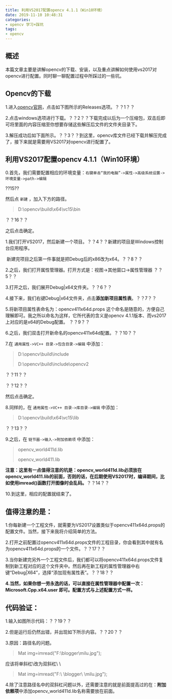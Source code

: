 ```yaml
---
title: 利用VS2017配置opencv 4.1.1（Win10环境）
date: 2019-11-10 10:48:31
categories:
- opencv 学习+踩坑
tags:
- opencv
---
```




## 概述

​	本篇文章主要是讲解opencv的下载、安装，以及重点讲解如何使用vs2017对opencv进行配置。同时聊一聊配置过程中所踩过的一些坑。



## Opencv的下载

1.进入[opencv官网](https://opencv.org/)，点击如下图所示的Releases选项。？？1？？



2.点击windows选项进行下载。？？2？？下载完成以后为一个压缩包，双击后即可将里面的内容压缩至你想要存储这些解压后文件的文件夹目录下。



3.解压成功后如下面所示。？？3？？到这里，opencv库文件已经下载并解压完成了，接下来就是需要用VS2017对opencv进行配置了。



## 利用VS2017配置opencv 4.1.1（Win10环境）

0.首先，我们需要配置相应的环境变量：`右键单击“我的电脑”->属性->高级系统设置->环境变量->path->编辑`

??15??

然后点  `新建`   ，加入下方的路径。

> D:\opencv\build\x64\vc15\bin

？？16？？

之后点击确定。

1.我们打开VS2017，然后新建一个项目。？？4？？新建的项目是Windows控制台应用程序。



​	新建完项目之后第一件事就是把Debug后的x86改为x64。？？8？？



2.之后，我们打开属性管理器。打开方式是：视图->其他窗口->属性管理器   ？？5？？



3.打开之后，我们展开Debug|x64文件夹。？？6？？



4.接下来，我们右键Debug|x64文件夹，点击**添加新项目属性表**。？？7？？



5.将新项目属性表命名为：opencv411x64d.props       这个命名是随意的，方便自己理解即可。我之所以命名为这样，它所代表的含义是opencv 4.1.1版本、而vs2017上对应的是x64的Debug配置。 ？？9？？



6.之后，我们双击打开新命名的opencv411x64d配置。？？10？？



7.在   `通用属性->VC++ 目录->包含目录->编辑`  中添加：

> D:\opencv\build\include
>
> D:\opencv\build\include\opencv2

？？11？？

？？12？？

然后点击确定。

8.同样的，在  `通用属性->VC++ 目录->库目录->编辑`   中添加：

> D:\opencv\build\x64\vc15\lib

？？13？？

9.之后，在   `链节器->输入->附加依赖项`  中添加：

> opencv_world411d.lib
>
> opencv_world411.lib

**注意：这里有一点值得注意的坑是：opencv_world411d.lib必须放在opencv_world411.lib的前面，否则的话，在后期使用VS2017时，编译期间，比如使用imread()函数打开图像时会乱码。**？？14？？



10.到这里，相应的配置就结束了。

## 值得注意的是：

1.你每新建一个工程文件，就需要为VS2017设置类似于opencv411x64d.props的配置文件。当然，接下来我将介绍简单的方法。

2.打开之前配置过opencv411x64d.props文件的工程目录，你会看到其中就有名为opencv411x64d.props的一个文件。？？17？？



3.当你新建完另外一个工程文件后，我们都可以将opencv411x64d.props文件复制到新工程对应的这个文件夹中。然后再在新工程的属性管理器中右键“Debug|X64”，选择“添加现有属性表”。？？18？？



**4.当然，如果你想一劳永逸的话，可以直接在属性管理器中配置一次：Microsoft.Cpp.x64.user  即可。配置方式与上述配置方式一样。**



## 代码验证：

1.输入如图所示代码：？？19？？



2.但是运行后仍然出错，并出现如下所示内容。？？20？？



3.原因：路径名的问题。

> Mat img=imread("F:\blogger\milu.jpg");

应该将单斜杠\改为双斜杠\ \

> Mat img=imread("F:\ \blogger\ \milu.jpg");

4.除了注意路径名中的双斜杠问题以外，还需要注意的就是前面提高过的在：**附加依赖项**中添加opencv_world411d.lib名称需要放在前面。













